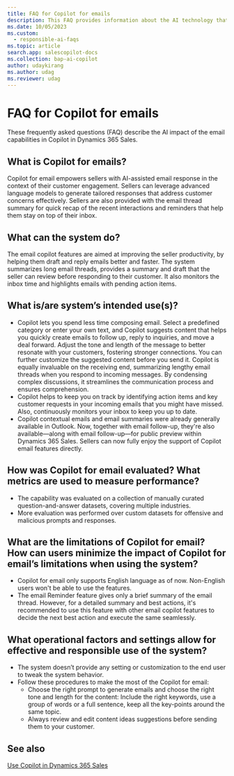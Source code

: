 ```yaml
---
title: FAQ for Copilot for emails
description: This FAQ provides information about the AI technology that's used in Dynamics 365 Sales for emails. This FAQ also includes key considerations and details about how AI is used, how it was tested and evaluated, and any specific limitations.
ms.date: 10/05/2023
ms.custom: 
  - responsible-ai-faqs
ms.topic: article
search.app: salescopilot-docs
ms.collection: bap-ai-copilot 
author: udaykirang
ms.author: udag
ms.reviewer: udag
---
```


# FAQ for Copilot for emails

These frequently asked questions (FAQ) describe the AI impact of the email capabilities in Copilot in Dynamics 365 Sales.

## What is Copilot for emails?

Copilot for email empowers sellers with AI-assisted email response in the context of their customer engagement. Sellers can leverage advanced language models to generate tailored responses that address customer concerns effectively. Sellers are also provided with the email thread summary for quick recap of the recent interactions and reminders that help them stay on top of their inbox.

##	What can the system do? 

The email copilot features are aimed at improving the seller productivity, by helping them draft and reply emails better and faster. The system summarizes long email threads, provides a summary and draft that the seller can review before responding to their customer. It also monitors the inbox time and highlights emails with pending action items.

## What is/are system’s intended use(s)?

- Copilot lets you spend less time composing email. Select a predefined category or enter your own text, and Copilot suggests content that helps you quickly create emails to follow up, reply to inquiries, and move a deal forward. Adjust the tone and length of the message to better resonate with your customers, fostering stronger connections. You can further customize the suggested content before you send it. Copilot is equally invaluable on the receiving end, summarizing lengthy email threads when you respond to incoming messages. By condensing complex discussions, it streamlines the communication process and ensures comprehension.  
- Copilot helps to keep you on track by identifying action items and key customer requests in your incoming emails that you might have missed. Also, continuously monitors your inbox to keep you up to date.  
- Copilot contextual emails and email summaries were already generally available in Outlook. Now, together with email follow-up, they're also available—along with email follow-up&mdash;for public preview within Dynamics 365 Sales. Sellers can now fully enjoy the support of Copilot email features directly.

##	How was Copilot for email evaluated? What metrics are used to measure performance?

-	The capability was evaluated on a collection of manually curated question-and-answer datasets, covering multiple industries.
-	More evaluation was performed over custom datasets for offensive and malicious prompts and responses.

##	What are the limitations of Copilot for email? How can users minimize the impact of Copilot for email’s limitations when using the system?

-	Copilot for email only supports English language as of now. Non-English users won't be able to use the features.
-	The email Reminder feature gives only a brief summary of the email thread. However, for a detailed summary and best actions, it's recommended to use this feature with other email copilot features to decide the next best action and execute the same seamlessly.

##	What operational factors and settings allow for effective and responsible use of the system?

- The system doesn’t provide any setting or customization to the end user to tweak the system behavior.
- Follow these procedures to make the most of the Copilot for email:
    -	Choose the right prompt to generate emails and choose the right tone and length for the content: Include the right keywords, use a group of words or a full sentence, keep all the key-points around the same topic.
    -	Always review and edit content ideas suggestions before sending them to your customer.


## See also

[Use Copilot in Dynamics 365 Sales](use-sales-copilot.md)
